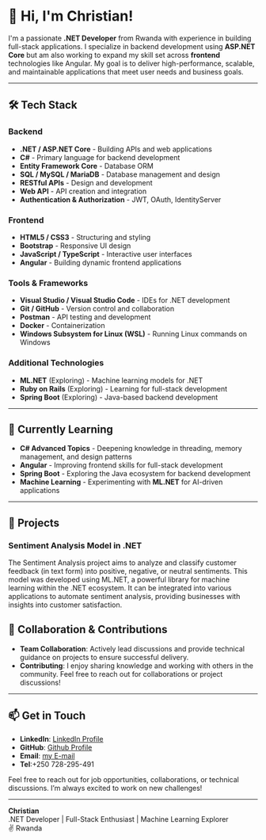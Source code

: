 
# 👋 Hi, I'm Christian! 

I'm a passionate **.NET Developer** from Rwanda with experience in building full-stack applications. I specialize in backend development using **ASP.NET Core** but am also working to expand my skill set across **frontend** technologies like Angular. My goal is to deliver high-performance, scalable, and maintainable applications that meet user needs and business goals.

---

## 🛠 Tech Stack

### Backend
- **.NET / ASP.NET Core** - Building APIs and web applications
- **C#** - Primary language for backend development
- **Entity Framework Core** - Database ORM
- **SQL / MySQL / MariaDB** - Database management and design
- **RESTful APIs** - Design and development
- **Web API** - API creation and integration
- **Authentication & Authorization** - JWT, OAuth, IdentityServer

### Frontend
- **HTML5 / CSS3** - Structuring and styling
- **Bootstrap** - Responsive UI design
- **JavaScript / TypeScript** - Interactive user interfaces
- **Angular** - Building dynamic frontend applications

### Tools & Frameworks
- **Visual Studio / Visual Studio Code** - IDEs for .NET development
- **Git / GitHub** - Version control and collaboration
- **Postman** - API testing and development
- **Docker** - Containerization
- **Windows Subsystem for Linux (WSL)** - Running Linux commands on Windows
  

### Additional Technologies
- **ML.NET** (Exploring) - Machine learning models for .NET
- **Ruby on Rails** (Exploring) - Learning for full-stack development
- **Spring Boot** (Exploring) - Java-based backend development

---

## 🌱 Currently Learning
- **C# Advanced Topics** - Deepening knowledge in threading, memory management, and design patterns
- **Angular** - Improving frontend skills for full-stack development
- **Spring Boot** - Exploring the Java ecosystem for backend development
- **Machine Learning** - Experimenting with **ML.NET** for AI-driven applications

---

## 🚀 Projects
###  Sentiment Analysis Model in .NET
The Sentiment Analysis project aims to analyze and classify customer feedback (in text form) into positive, negative, or neutral sentiments. 
This model was developed using ML.NET, a powerful library for machine learning within the .NET ecosystem. 
It can be integrated into various applications to automate sentiment analysis, providing businesses with insights into customer satisfaction.

## 🤝 Collaboration & Contributions
- **Team Collaboration**: Actively lead discussions and provide technical guidance on projects to ensure successful delivery.
- **Contributing**: I enjoy sharing knowledge and working with others in the community. Feel free to reach out for collaborations or project discussions!

---

## 📫 Get in Touch
- **LinkedIn**: [LinkedIn Profile](https://www.linkedin.com/in/christian-tuyishime-b03b7429b)
- **GitHub**: [Github Profile](https://github.com/christian783/)
- **Email**: [my E-mail](mailto:christiantc@gmail.com)
- **Tel**:+250 728-295-491

Feel free to reach out for job opportunities, collaborations, or technical discussions. I’m always excited to work on new challenges!

---

**Christian**  
.NET Developer | Full-Stack Enthusiast | Machine Learning Explorer  
✌️ Rwanda
